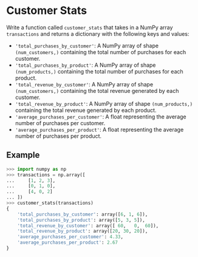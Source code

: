 # Customer Stats

Write a function called `customer_stats` that takes in a NumPy array `transactions` and returns a dictionary with the following keys and values:

- `'total_purchases_by_customer'`: A NumPy array of shape `(num_customers,)` containing the total number of purchases for each customer.
- `'total_purchases_by_product'`: A NumPy array of shape `(num_products,)` containing the total number of purchases for each product.
- `'total_revenue_by_customer'`: A NumPy array of shape `(num_customers,)` containing the total revenue generated by each customer.
- `'total_revenue_by_product'`: A NumPy array of shape `(num_products,)` containing the total revenue generated by each product.
- `'average_purchases_per_customer'`: A float representing the average number of purchases per customer.
- `'average_purchases_per_product'`: A float representing the average number of purchases per product.

## Example

```python
>>> import numpy as np
>>> transactions = np.array([
...     [1, 2, 3],
...     [0, 1, 0],
...     [4, 0, 2]
... ])
>>> customer_stats(transactions)
{
    'total_purchases_by_customer': array([6, 1, 6]),
    'total_purchases_by_product': array([5, 3, 5]),
    'total_revenue_by_customer': array([ 60,   0,  60]),
    'total_revenue_by_product': array([20, 30, 20]),
    'average_purchases_per_customer': 4.33,
    'average_purchases_per_product': 2.67
}
```
